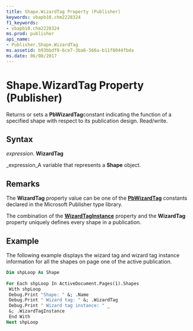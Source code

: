 ```yaml
---
title: Shape.WizardTag Property (Publisher)
keywords: vbapb10.chm2228324
f1_keywords:
- vbapb10.chm2228324
ms.prod: publisher
api_name:
- Publisher.Shape.WizardTag
ms.assetid: b93bbdf9-6ce7-3ba6-566a-b11f8044fbda
ms.date: 06/08/2017
---
```



# Shape.WizardTag Property (Publisher)

Returns or sets a  **PbWizardTag**constant indicating the function of a specified shape with respect to its publication design. Read/write.


## Syntax

 _expression_. **WizardTag**

 _expression_A variable that represents a  **Shape** object.


## Remarks

The  **WizardTag** property value can be one of the **[PbWizardTag](Publisher.PbWizardTag.md)** constants declared in the Microsoft Publisher type library.

The combination of the  **[WizardTagInstance](Publisher.Shape.WizardTagInstance.md)** property and the **WizardTag** property uniquely defines every shape in a publication.


## Example

The following example displays the wizard tag and wizard tag instance information for all the shapes on page one of the active publication.


```vb
Dim shpLoop As Shape 
 
For Each shpLoop In ActiveDocument.Pages(1).Shapes 
 With shpLoop 
 Debug.Print "Shape: " &; .Name 
 Debug.Print " Wizard tag: " &; .WizardTag 
 Debug.Print " Wizard tag instance: " _ 
 &; .WizardTagInstance 
 End With 
Next shpLoop
```


